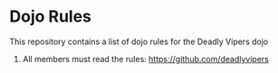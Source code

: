 Dojo Rules
==========

This repository contains a list of dojo rules for the Deadly Vipers dojo

1. All members must read the rules: https://github.com/deadlyvipers
